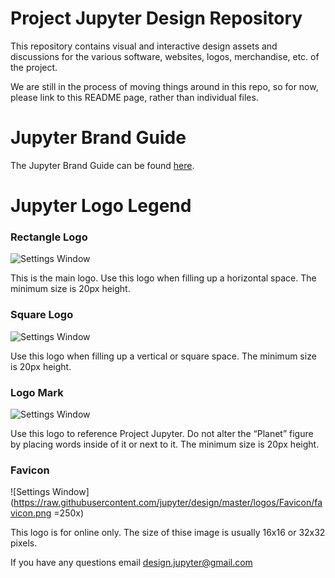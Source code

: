 # Project Jupyter Design Repository

This repository contains visual and interactive design assets and discussions for the various
software, websites, logos, merchandise, etc. of the project.

We are still in the process of moving things around in this repo, so for now, please link to this
README page, rather than individual files.

# Jupyter Brand Guide

The Jupyter Brand Guide can be found [here](https://github.com/jupyter/design/raw/master/brandguide/jupyter_brand_guide.pdf).

# Jupyter Logo Legend

### Rectangle Logo


![Settings Window](https://raw.githubusercontent.com/jupyter/design/master/logos/Rectangle%20Logo/rectanglelogo-greytext-orangebody-greymoons/rectanglelogo-greytext-orangebody-greymoons.png)

This is the main logo. Use this logo when filling up a horizontal space. The minimum size is 20px height.

### Square Logo


![Settings Window](https://raw.githubusercontent.com/jupyter/design/master/logos/Square%20Logo/squarelogo-greytext-orangebody-greymoons/squarelogo-greytext-orangebody-greymoons.png)

Use this logo when filling up a vertical or square space. The minimum size is 20px height.

### Logo Mark


![Settings Window](https://raw.githubusercontent.com/jupyter/design/master/logos/Logo%20Mark/logomark-orangebody-greyplanets/logomark-orangebody-greyplanets.png)

Use this logo to reference Project Jupyter. Do not alter the “Planet” figure by placing words inside of it or next to it. The minimum size is 20px height.


### Favicon


![Settings Window](https://raw.githubusercontent.com/jupyter/design/master/logos/Favicon/favicon.png =250x)

This logo is for online only. The size of thise image is usually 16x16 or 32x32 pixels.

If you have any questions email design.jupyter@gmail.com

